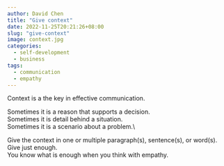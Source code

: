 ```yaml
---
author: David Chen
title: "Give context"
date: 2022-11-25T20:21:26+08:00
slug: "give-context"
image: context.jpg
categories:
  - self-development
  - business
tags:
  - communication
  - empathy
---
```

Context is a the key in effective communication.

Sometimes it is a reason that supports a decision.\
Sometimes it is detail behind a situation.\
Sometimes it is a scenario about a problem.\

Give the context in one or multiple paragraph(s), sentence(s), or word(s).\
Give just enough.\
You know what is enough when you think with empathy.